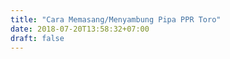 ```yaml
---
title: "Cara Memasang/Menyambung Pipa PPR Toro"
date: 2018-07-20T13:58:32+07:00
draft: false
---
```


